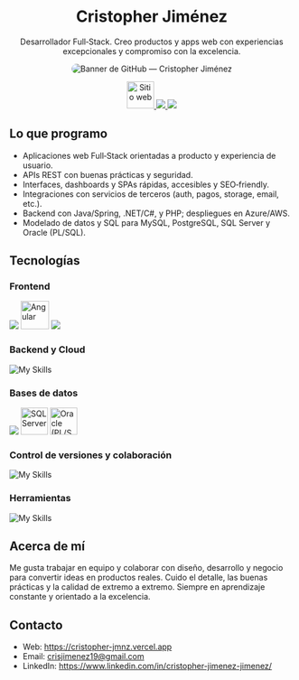 <div align="center">

# Cristopher Jiménez

Desarrollador Full‑Stack. Creo productos y apps web con experiencias excepcionales y compromiso con la excelencia.

<img src="./public/img/banner-github-cristopher-jmnz.png" alt="Banner de GitHub — Cristopher Jiménez" style="max-width: 100%; border-radius: 12px;" />

<p align="center">
	<a href="https://cristopher-jmnz.vercel.app" target="_blank">
		<img src="https://cdn.jsdelivr.net/npm/lucide-static@0.427.0/icons/globe.svg" alt="Sitio web" height="48" />
	</a>
	<a href="https://www.linkedin.com/in/cristopher-jimenez-jimenez/" target="_blank">
		<img src="https://skillicons.dev/icons?i=linkedin" />
	</a>
	<a href="mailto:crisjimenez19@gmail.com" target="_blank">
		<img src="https://skillicons.dev/icons?i=gmail" />
	</a>
</p>

</div>

## Lo que programo

- Aplicaciones web Full‑Stack orientadas a producto y experiencia de usuario.
- APIs REST con buenas prácticas y seguridad.
- Interfaces, dashboards y SPAs rápidas, accesibles y SEO‑friendly.
- Integraciones con servicios de terceros (auth, pagos, storage, email, etc.).
- Backend con Java/Spring, .NET/C#, y PHP; despliegues en Azure/AWS.
- Modelado de datos y SQL para MySQL, PostgreSQL, SQL Server y Oracle (PL/SQL).

## Tecnologías

### Frontend

<p align="left">
	<img src="https://skillicons.dev/icons?i=html,css,js,ts,react,nextjs">
	<img src="https://cdn.jsdelivr.net/gh/devicons/devicon/icons/angular/angular-original.svg" alt="Angular" title="Angular" width="50" />
	<img src="https://skillicons.dev/icons?i=vue,tailwind,jquery">
</p>

### Backend y Cloud

![My Skills](https://skillicons.dev/icons?i=java,spring,cs,dotnet,php,aws,azure)

### Bases de datos

<p align="left">
<img src="https://skillicons.dev/icons?i=mysql,postgresql"/>
<img src="https://cdn.jsdelivr.net/gh/devicons/devicon/icons/microsoftsqlserver/microsoftsqlserver-plain.svg" alt="SQL Server" title="SQL Server" width="48" />
	<img src="https://cdn.jsdelivr.net/gh/devicons/devicon/icons/oracle/oracle-original.svg" alt="Oracle (PL/SQL)" title="Oracle (PL/SQL)" width="48" />
	</p>

### Control de versiones y colaboración

![My Skills](https://skillicons.dev/icons?i=git,github,bitbucket,gitlab)

### Herramientas

![My Skills](https://skillicons.dev/icons?i=vscode,idea,visualstudio,figma,postman,vercel,vite,notion)

## Acerca de mí

Me gusta trabajar en equipo y colaborar con diseño, desarrollo y negocio para convertir ideas en productos reales. Cuido el detalle, las buenas prácticas y la calidad de extremo a extremo. Siempre en aprendizaje constante y orientado a la excelencia.

## Contacto

- Web: https://cristopher-jmnz.vercel.app
- Email: crisjimenez19@gmail.com
- LinkedIn: https://www.linkedin.com/in/cristopher-jimenez-jimenez/
